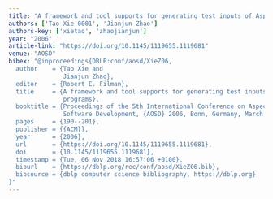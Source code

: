 ```yaml
---
title: "A framework and tool supports for generating test inputs of AspectJ programs"
authors: ['Tao Xie 0001', 'Jianjun Zhao']
authors-key: ['xietao', 'zhaojianjun']
year: "2006"
article-link: "https://doi.org/10.1145/1119655.1119681"
venue: "AOSD"
bibex: "@inproceedings{DBLP:conf/aosd/XieZ06,
  author    = {Tao Xie and
               Jianjun Zhao},
  editor    = {Robert E. Filman},
  title     = {A framework and tool supports for generating test inputs of AspectJ
               programs},
  booktitle = {Proceedings of the 5th International Conference on Aspect-Oriented
               Software Development, {AOSD} 2006, Bonn, Germany, March 20-24, 2006},
  pages     = {190--201},
  publisher = {{ACM}},
  year      = {2006},
  url       = {https://doi.org/10.1145/1119655.1119681},
  doi       = {10.1145/1119655.1119681},
  timestamp = {Tue, 06 Nov 2018 16:57:06 +0100},
  biburl    = {https://dblp.org/rec/conf/aosd/XieZ06.bib},
  bibsource = {dblp computer science bibliography, https://dblp.org}
}"
---
```

